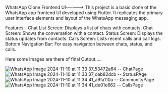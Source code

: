 WhatsApp Clone Frontend UI------>
This project is a basic clone of the WhatsApp app frontend UI developed using Flutter. It replicates the primary user interface elements and layout of the WhatsApp messaging app.

Features:-
Chat List Screen: Displays a list of chats with contacts.
Chat Screen: Shows the conversation with a contact.
Status Screen: Displays the status updates from contacts.
Calls Screen: Lists recent calls and call logs.
Bottom Navigation Bar: For easy navigation between chats, status, and calls.

Here some Images are there of final Output.....

![WhatsApp Image 2024-11-10 at 11 33 37_53472a64](https://github.com/user-attachments/assets/9a0f1ee7-d373-4899-baaf-774bd412fc02) -- ChatPage
![WhatsApp Image 2024-11-10 at 11 33 37_dab82dcb](https://github.com/user-attachments/assets/aa5365ae-9c39-444c-a904-dd1b04b30e8b) -- StatusPAge
![WhatsApp Image 2024-11-10 at 11 34 41_a9fa110a](https://github.com/user-attachments/assets/ba04e199-28dc-4942-9032-cdfb4f100631) -- CommunityPage
![WhatsApp Image 2024-11-10 at 11 34 41_de01e662](https://github.com/user-attachments/assets/e8c56610-b3a7-4bf6-9219-e80013d0e3d0) -- CallsPage




